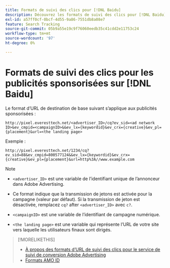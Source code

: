 ```yaml
---
title: Formats de suivi des clics pour [!DNL Baidu]
description: Découvrez les formats de suivi des clics pour [!DNL Baidu] comptes.
exl-id: a57ff0cf-0bcf-4d55-9a86-7551db8a08e7
feature: Search Tracking
source-git-commit: 05b9a55e19c9f76060eedb35c41cdd2e11753c24
workflow-type: tm+mt
source-wordcount: '97'
ht-degree: 0%

---
```


# Formats de suivi des clics pour les publicités sponsorisées sur [!DNL Baidu]

Le format d’URL de destination de base suivant s’applique aux publicités sponsorisées :

`http://pixel.everesttech.net/<advertiser_ID>/cq?ev_sid=<ad network ID>&ev_cmpid=<campaignID>&&ev_lx={keywordid}&ev_crx={creative}&ev_pl={placement}&url=<the landing page>`

Exemple :

`http://pixel.everesttech.net/1234/cq?ev_sid=88&ev_cmpid=800577124&&ev_lx={keywordid}&ev_crx={creative}&ev_pl={placement}&url=http%3A//www.example.com`

>[!NOTE]
>
>* `<advertiser_ID>` est une variable de l’identifiant unique de l’annonceur dans Adobe Advertising.
>
>* Ce format indique que la transmission de jetons est activée pour la campagne (valeur par défaut). Si la transmission de jeton est désactivée, remplacez `cq?` after `<advertiser_ID>` avec `c?`.
>
>* `<campaignID>` est une variable de l’identifiant de campagne numérique.
>
>* `<the landing page>` est une variable qui représente l’URL de votre site vers laquelle les utilisateurs finaux sont dirigés.

>[!MORELIKETHIS]
>
>* [À propos des formats d’URL de suivi des clics pour le service de suivi de conversion Adobe Advertising](formats-click-tracking-about.md)
>* [Formats AMO ID](/help/integrations/analytics/ids.md#amo-id-formats)
